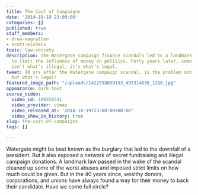 ```yaml
---
title: The Cost of Campaigns
date: '2014-10-19 23:00:00'
categories: []
published: true
staff_members:
- drew-magratten
- scott-michels
topic: law-society
description: The Watergate campaign finance scandals led to a landmark law designed
  to limit the influence of money in politics. Forty years later, some say the scandal
  isn’t what’s illegal, it’s what’s legal.
tweet: 40 yrs after the Watergate campaign scandal, is the problem not what's illegal,
  but what's legal?
featured_image_path: "/uploads/1422558858193_493314836_1280.jpg"
appearance: dark-text
source_video:
  video_id: 109350541
  video_provider: vimeo
  video_released_at: '2014-10-19T23:00:00+00:00'
  video_show_in_history: true
slug: the-cost-of-campaigns
tags: []

---
```

Watergate might be best known as the burglary that led to the downfall of a president. But it also exposed a network of secret fundraising and illegal campaign donations. A landmark law passed in the wake of the scandal cleaned up some of the worst abuses and imposed strict limits on how much could be given. But in the 40 years since, wealthy donors, corporations, and unions have always found a way for their money to back their candidate. Have we come full circle?

